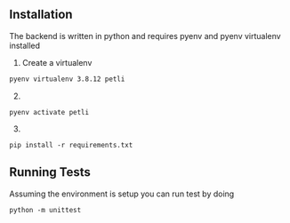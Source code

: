 ## Installation

The backend is written in python and requires pyenv and pyenv virtualenv installed


1. Create a virtualenv
```bash
pyenv virtualenv 3.8.12 petli
```

2.
```
pyenv activate petli
```

3. 
```
pip install -r requirements.txt
```

## Running Tests

Assuming the environment is setup you can run test by doing
```
python -m unittest
```